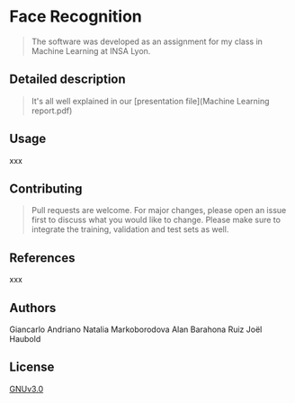 # Face Recognition

> The software was developed as an assignment for my class in Machine Learning at INSA Lyon. 

## Detailed description

> It's all well explained in our [presentation file](Machine Learning report.pdf)

## Usage
 
xxx

## Contributing
>Pull requests are welcome. For major changes, please open an issue first to discuss what you would like to change.
Please make sure to integrate the training, validation and test sets as well.

## References
xxx

## Authors
Giancarlo Andriano
Natalia Markoborodova
Alan Barahona Ruiz
Joël Haubold


## License
[GNUv3.0](https://github.com/all-licenses/GNU-General-Public-License-v3.0/blob/main/LICENSE)
